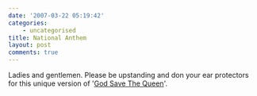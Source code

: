 ```yaml
---
date: '2007-03-22 05:19:42'
categories:
    - uncategorised
title: National Anthem
layout: post
comments: true
---
```

Ladies and gentlemen. Please be upstanding and don your ear protectors
for this unique version of 
'[God Save The Queen](http://www.youtube.com/watch?v=7XR7OpM2Ufk&eurl=)'.
